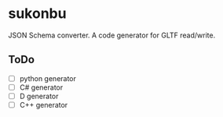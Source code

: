 # sukonbu

JSON Schema converter.
A code generator for GLTF read/write.

## ToDo

* [ ] python generator
* [ ] C# generator
* [ ] D generator
* [ ] C++ generator
